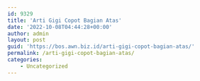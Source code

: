 ```yaml
---
id: 9329
title: 'Arti Gigi Copot Bagian Atas'
date: '2022-10-08T04:44:28+00:00'
author: admin
layout: post
guid: 'https://bos.awn.biz.id/arti-gigi-copot-bagian-atas/'
permalink: /arti-gigi-copot-bagian-atas/
categories:
    - Uncategorized
---
```


